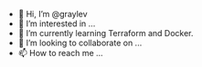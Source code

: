 - 👋 Hi, I’m @graylev
- 👀 I’m interested in ...
- 🌱 I’m currently learning Terraform and Docker.
- 💞️ I’m looking to collaborate on ...
- 📫 How to reach me ...

<!---
graylev/graylev is a ✨ special ✨ repository because its `README.md` (this file) appears on your GitHub profile.
You can click the Preview link to take a look at your changes.
--->
